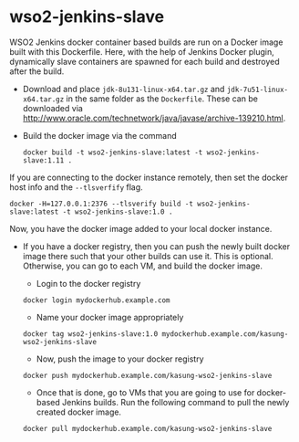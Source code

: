 # wso2-jenkins-slave

WSO2 Jenkins docker container based builds are run on a Docker image built with this Dockerfile.
Here, with the help of Jenkins Docker plugin, dynamically slave containers are spawned for each build
and destroyed after the build.

* Download and place `jdk-8u131-linux-x64.tar.gz` and `jdk-7u51-linux-x64.tar.gz` in the same folder as the `Dockerfile`. These can be downloaded via http://www.oracle.com/technetwork/java/javase/archive-139210.html.

* Build the docker image via the command 

  `docker build -t wso2-jenkins-slave:latest -t wso2-jenkins-slave:1.11 .`

If you are connecting to the docker instance remotely, then set the docker host info and the `--tlsverfify` flag.

  `docker -H=127.0.0.1:2376 --tlsverify build -t wso2-jenkins-slave:latest -t wso2-jenkins-slave:1.0 .`

Now, you have the docker image added to your local docker instance.

* If you have a docker registry, then you can push the newly built docker image there such that your other builds can use it. This is optional. Otherwise, you can go to each VM, and build the docker image.
  * Login to the docker registry
  
  `docker login mydockerhub.example.com`
  
  * Name your docker image appropriately
  
  `docker tag wso2-jenkins-slave:1.0 mydockerhub.example.com/kasung-wso2-jenkins-slave`

  * Now, push the image to your docker registry

  `docker push mydockerhub.example.com/kasung-wso2-jenkins-slave`
  
  * Once that is done, go to VMs that you are going to use for docker-based Jenkins builds. Run the following command to pull the newly created docker image.
  
  `docker pull mydockerhub.example.com/kasung-wso2-jenkins-slave`
